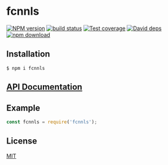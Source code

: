 # fcnnls

[![NPM version][npm-image]][npm-url]
[![build status][travis-image]][travis-url]
[![Test coverage][codecov-image]][codecov-url]
[![David deps][david-image]][david-url]
[![npm download][download-image]][download-url]



## Installation

`$ npm i fcnnls`

## [API Documentation](https://cheminfo.github.io/fcnnls/)

## Example

```js
const fcnnls = require('fcnnls');
```

## License

[MIT](./LICENSE)

[npm-image]: https://img.shields.io/npm/v/fcnnls.svg?style=flat-square
[npm-url]: https://www.npmjs.com/package/fcnnls
[travis-image]: https://img.shields.io/travis/com/cheminfo/fcnnls/master.svg?style=flat-square
[travis-url]: https://travis-ci.com/cheminfo/fcnnls
[codecov-image]: https://img.shields.io/codecov/c/github/cheminfo/fcnnls.svg?style=flat-square
[codecov-url]: https://codecov.io/gh/cheminfo/fcnnls
[david-image]: https://img.shields.io/david/cheminfo/fcnnls.svg?style=flat-square
[david-url]: https://david-dm.org/cheminfo/fcnnls
[download-image]: https://img.shields.io/npm/dm/fcnnls.svg?style=flat-square
[download-url]: https://www.npmjs.com/package/fcnnls
